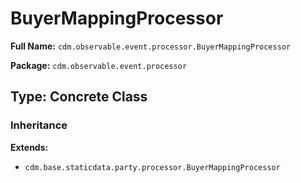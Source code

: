 # BuyerMappingProcessor

**Full Name:** `cdm.observable.event.processor.BuyerMappingProcessor`

**Package:** `cdm.observable.event.processor`

## Type: Concrete Class

### Inheritance

**Extends:**
- `cdm.base.staticdata.party.processor.BuyerMappingProcessor`

